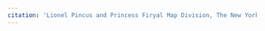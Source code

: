 ```yaml
---
citation: 'Lionel Pincus and Princess Firyal Map Division, The New York Public Library. "Atlas of Staten Island, Richmond County, New York, from official records and surveys; compiled and drawn by F. W. Beers" The New York Public Library Digital Collections. 1874. Cropped and highlighted in red. https://digitalcollections.nypl.org/items/510d47e2-0b93-a3d9-e040-e00a18064a99'
---
```



